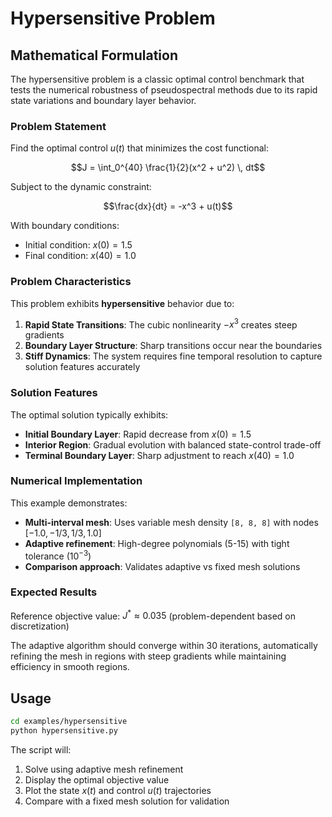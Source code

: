 # Hypersensitive Problem

## Mathematical Formulation

The hypersensitive problem is a classic optimal control benchmark that tests the numerical robustness of pseudospectral methods due to its rapid state variations and boundary layer behavior.

### Problem Statement

Find the optimal control $u(t)$ that minimizes the cost functional:

$$J = \int_0^{40} \frac{1}{2}(x^2 + u^2) \, dt$$

Subject to the dynamic constraint:

$$\frac{dx}{dt} = -x^3 + u(t)$$

With boundary conditions:
- Initial condition: $x(0) = 1.5$
- Final condition: $x(40) = 1.0$

### Problem Characteristics

This problem exhibits **hypersensitive** behavior due to:

1. **Rapid State Transitions**: The cubic nonlinearity $-x^3$ creates steep gradients
2. **Boundary Layer Structure**: Sharp transitions occur near the boundaries
3. **Stiff Dynamics**: The system requires fine temporal resolution to capture solution features accurately

### Solution Features

The optimal solution typically exhibits:
- **Initial Boundary Layer**: Rapid decrease from $x(0) = 1.5$
- **Interior Region**: Gradual evolution with balanced state-control trade-off
- **Terminal Boundary Layer**: Sharp adjustment to reach $x(40) = 1.0$

### Numerical Implementation

This example demonstrates:
- **Multi-interval mesh**: Uses variable mesh density `[8, 8, 8]` with nodes $[-1.0, -1/3, 1/3, 1.0]$
- **Adaptive refinement**: High-degree polynomials (5-15) with tight tolerance ($10^{-3}$)
- **Comparison approach**: Validates adaptive vs fixed mesh solutions

### Expected Results

Reference objective value: $J^* \approx 0.035$ (problem-dependent based on discretization)

The adaptive algorithm should converge within 30 iterations, automatically refining the mesh in regions with steep gradients while maintaining efficiency in smooth regions.

## Usage

```bash
cd examples/hypersensitive
python hypersensitive.py
```

The script will:
1. Solve using adaptive mesh refinement
2. Display the optimal objective value
3. Plot the state $x(t)$ and control $u(t)$ trajectories
4. Compare with a fixed mesh solution for validation

